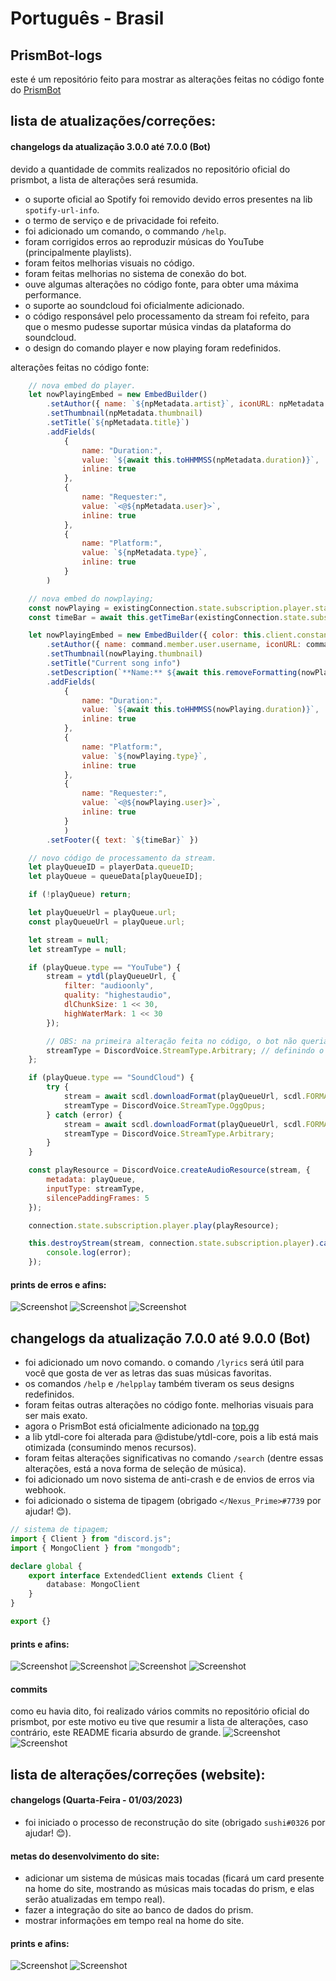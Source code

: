 # Português - Brasil 

## PrismBot-logs
este é um repositório feito para mostrar as alterações feitas no código fonte do [PrismBot](https://prismbot.site/)

## lista de atualizações/correções:
#### changelogs da atualização 3.0.0 até 7.0.0 (Bot)
devido a quantidade de commits realizados no repositório oficial do prismbot, a lista de alterações será resumida.

* o suporte oficial ao Spotify foi removido devido erros presentes na lib `spotify-url-info`.
* o termo de serviço e de privacidade foi refeito.
* foi adicionado um comando, o commando `/help`.
* foram corrigidos erros ao reproduzir músicas do YouTube (principalmente playlists).
* foram feitos melhorias visuais no código.
* foram feitas melhorias no sistema de conexão do bot.
* ouve algumas alterações no código fonte, para obter uma máxima performance.
* o suporte ao soundcloud foi oficialmente adicionado.
* o código responsável pelo processamento da stream foi refeito, para que o mesmo pudesse suportar música vindas da plataforma do soundcloud.
* o design do comando player e now playing foram redefinidos.

alterações feitas no código fonte:
```js
    // nova embed do player.
    let nowPlayingEmbed = new EmbedBuilder()
        .setAuthor({ name: `${npMetadata.artist}`, iconURL: npMetadata.artistIcon })
        .setThumbnail(npMetadata.thumbnail)
        .setTitle(`${npMetadata.title}`)
        .addFields(
            {
                name: "Duration:",
                value: `${await this.toHHMMSS(npMetadata.duration)}`,
                inline: true
            },
            {
                name: "Requester:",
                value: `<@${npMetadata.user}>`,
                inline: true
            },
            {
                name: "Platform:",
                value: `${npMetadata.type}`,
                inline: true
            }
        )

    // nova embed do nowplaying;
    const nowPlaying = existingConnection.state.subscription.player.state.resource.metadata;
    const timeBar = await this.getTimeBar(existingConnection.state.subscription.player.state.resource.playbackDuration / 1000, nowPlaying.duration);

    let nowPlayingEmbed = new EmbedBuilder({ color: this.client.constants.colors.embed })
        .setAuthor({ name: command.member.user.username, iconURL: command.member.user.avatarURL({ dynamic: true }) })
        .setThumbnail(nowPlaying.thumbnail)
        .setTitle("Current song info")
        .setDescription(`**Name:** ${await this.removeFormatting(nowPlaying.title)}`)
        .addFields(
            {
                name: "Duration:",
                value: `${await this.toHHMMSS(nowPlaying.duration)}`,
                inline: true
            },
            {
                name: "Platform:",
                value: `${nowPlaying.type}`,
                inline: true
            },
            {
                name: "Requester:",
                value: `<@${nowPlaying.user}>`,
                inline: true
            }
            )
        .setFooter({ text: `${timeBar}` })

    // novo código de processamento da stream.
    let playQueueID = playerData.queueID;
    let playQueue = queueData[playQueueID];

    if (!playQueue) return;

    let playQueueUrl = playQueue.url;
    const playQueueUrl = playQueue.url;

    let stream = null;
    let streamType = null;

    if (playQueue.type == "YouTube") {
        stream = ytdl(playQueueUrl, {
            filter: "audioonly",
            quality: "highestaudio",
            dlChunkSize: 1 << 30,
            highWaterMark: 1 << 30
        });

        // OBS: na primeira alteração feita no código, o bot não queria reproduzir as música vindas do YouTube e SoundCloud, pois eu não havia definido um tipo de stream. As prints abaixo mostraram os erros.
        streamType = DiscordVoice.StreamType.Arbitrary; // definindo o tipo de stream dentro do pipeline (neste caso o Arbitrary é definido como "null" ou "unknown")
    };

    if (playQueue.type == "SoundCloud") {
        try {
            stream = await scdl.downloadFormat(playQueueUrl, scdl.FORMATS.OPUS, SOUNDCLOUD_CLIENT_ID);
            streamType = DiscordVoice.StreamType.OggOpus;
        } catch (error) {
            stream = await scdl.downloadFormat(playQueueUrl, scdl.FORMATS.MP3, SOUNDCLOUD_CLIENT_ID);
            streamType = DiscordVoice.StreamType.Arbitrary;
        }
    }

    const playResource = DiscordVoice.createAudioResource(stream, {
        metadata: playQueue,
        inputType: streamType,
        silencePaddingFrames: 5
    });

    connection.state.subscription.player.play(playResource);

    this.destroyStream(stream, connection.state.subscription.player).catch(error => {
        console.log(error);
    });
```

#### prints de erros e afins:
![Screenshot](https://cdn.discordapp.com/attachments/1011286935924396152/1082803265797881967/prismbot-image-1.png)
![Screenshot](https://media.discordapp.net/attachments/1011286935924396152/1086121748497449042/nowplaying.png)
![Screenshot](https://media.discordapp.net/attachments/1011286935924396152/1086121748266750023/streamerror.png?width=492&height=683)


## changelogs da atualização 7.0.0 até 9.0.0 (Bot)
* foi adicionado um novo comando. o comando `/lyrics` será útil para você que gosta de ver as letras das suas músicas favoritas.
* os comandos `/help` e `/helpplay` também tiveram os seus designs redefinidos.
* foram feitas outras alterações no código fonte. melhorias visuais para ser mais exato.
* agora o PrismBot está oficialmente adicionado na [top.gg](https://top.gg/bot/1010005602480689243/)
* a lib ytdl-core foi alterada para @distube/ytdl-core, pois a lib está mais otimizada (consumindo menos recursos).
* foram feitas alterações significativas no comando `/search` (dentre essas alterações, está a nova forma de seleção de música).
* foi adicionado um novo sistema de anti-crash e de envios de erros via webhook.
* foi adicionado o sistema de tipagem (obrigado `</Nexus_Prime>#7739` por ajudar! 😊).

```ts
// sistema de tipagem;
import { Client } from "discord.js";
import { MongoClient } from "mongodb";

declare global {
    export interface ExtendedClient extends Client {
        database: MongoClient
    }
}

export {}
```

#### prints e afins:
![Screenshot](https://media.discordapp.net/attachments/1011286935924396152/1082803725858508810/prismbot-image-3.png?width=526&height=683)
![Screenshot](https://media.discordapp.net/attachments/1011286935924396152/1086126710128398447/helpplay.png)
![Screenshot](https://media.discordapp.net/attachments/1011286935924396152/1086126710354886686/help.png)
![Screenshot](https://media.discordapp.net/attachments/1011286935924396152/1086127215227453501/anticrashsystem.png)

#### commits
como eu havia dito, foi realizado vários commits no repositório oficial do prismbot, por este motivo eu tive que resumir a lista de alterações, caso contrário, este README ficaria absurdo de grande.
![Screenshot](https://media.discordapp.net/attachments/1011286935924396152/1086131497125302313/commits2.png?width=1262&height=683)
![Screenshot](https://cdn.discordapp.com/attachments/1011286935924396152/1086131497330810931/commits.png)

## lista de alterações/correções (website):
#### changelogs (Quarta-Feira - 01/03/2023)
* foi iniciado o processo de reconstrução do site (obrigado `sushi#0326` por ajudar! 😊).

#### metas do desenvolvimento do site:
* adicionar um sistema de músicas mais tocadas (ficará um card presente na home do site, mostrando as músicas mais tocadas do prism, e elas serão atualizadas em tempo real).
* fazer a integração do site ao banco de dados do prism.
* mostrar informações em tempo real na home do site.

#### prints e afins:
![Screenshot](https://media.discordapp.net/attachments/1011286935924396152/1086128641576009728/website1.png?width=1366&height=683)
![Screenshot](https://media.discordapp.net/attachments/1011286935924396152/1086128641299193917/website2.png?width=1440&height=589)
